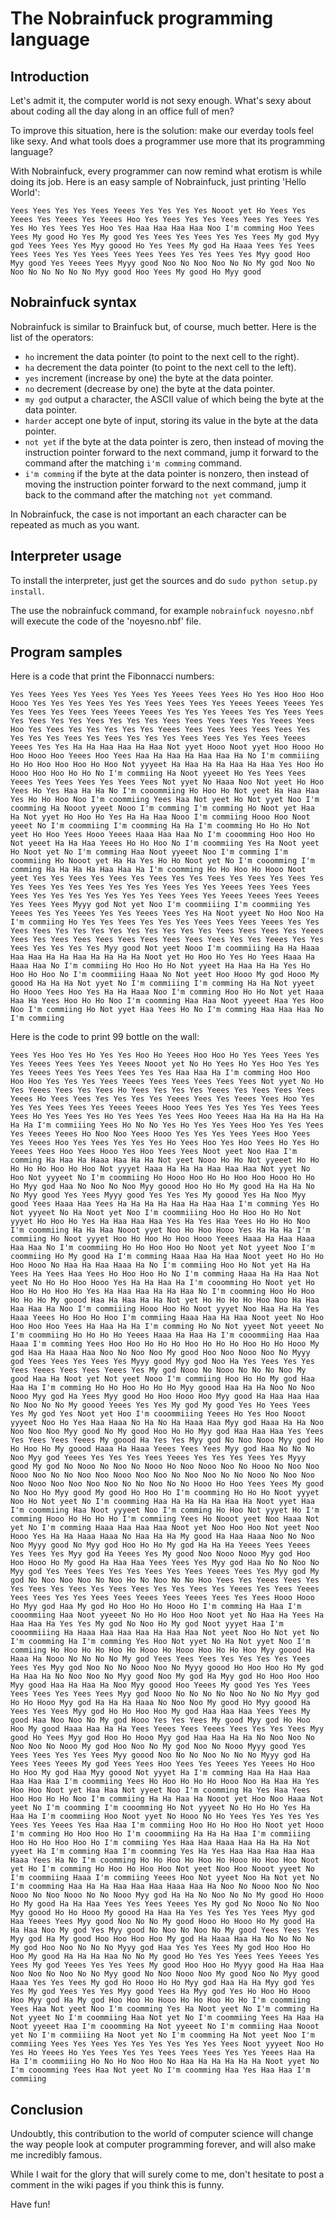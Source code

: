 The Nobrainfuck programming language
====================================

Introduction
------------

Let's admit it, the computer world is not sexy enough. What's sexy about about coding all the day along in an office full of men?

To improve this situation, here is the solution: make our everday tools feel like sexy. And what tools does a programmer use more that its programming language?

With Nobrainfuck, every programmer can now remind what erotism is while doing its job. Here is an easy sample of Nobrainfuck, just printing 'Hello World':

`Yees Yees Yes Yes Yees Yeees Yes Yes Yes Yes Nooot yet Ho Yees Yes Yeees Yes Yeees Yes Yeees Hoo Yes Yees Yes Yes Yees Yees Yes Yees Yes Yes Ho Yes Yees Yes Hoo Yes Haa Haa Haa Haa Noo I'm comming Hoo Yees Yees My good Ho Yes My good Yes Yees Yes Yees Yes Yes Yees My god Myy god Yees Yees Yes Myy goood Ho Yes Yees My god Ha Haaa Yees Yes Yees Yees Yees Yes Yes Yees Yees Yees Yees Yes Yes Yees Yes Myy good Hoo Myy good Yes Yeees Yees Myyy good Noo No Noo Noo No No My god Noo No Noo No No No No No Myy good Hoo Yees My good Ho Myy good`

Nobrainfuck syntax
------------------

Nobrainfuck is similar to Brainfuck but, of course, much better. Here is the list of the operators:

* `ho`   increment the data pointer (to point to the next cell to the right).
* `ha`   decrement the data pointer (to point to the next cell to the left).
* `yes`   increment (increase by one) the byte at the data pointer.
* `no`   decrement (decrease by one) the byte at the data pointer.
* `my god`   output a character, the ASCII value of which being the byte at the data pointer.
* `harder`   accept one byte of input, storing its value in the byte at the data pointer.
* `not yet`   if the byte at the data pointer is zero, then instead of moving the instruction pointer forward to the next command, jump it forward to the command after the matching `i'm comming` command.
* `i'm comming`   if the byte at the data pointer is nonzero, then instead of moving the instruction pointer forward to the next command, jump it back to the command after the matching `not yet` command.

In Nobrainfuck, the case is not important an each character can be repeated as much as you want.

Interpreter usage
-----------------

To install the interpreter, just get the sources and do `sudo python setup.py install`.

The use the nobrainfuck command, for example `nobrainfuck noyesno.nbf` will execute the code of the 'noyesno.nbf' file.

Program samples
---------------

Here is a code that print the Fibonnacci numbers:

`Yes Yees Yees Yes Yees Yes Yees Yes Yeees Yees Yees Ho Yes Hoo Hoo Hoo Hooo Yes Yes Yes Yees Yes Yes Yees Yees Yees Yes Yeees Yeees Yeees Yes Yes Yees Yes Yees Yees Yeees Yeees Yes Yes Yes Yeees Yes Yes Yees Yees Yes Yees Yes Yes Yees Yes Yes Yes Yees Yees Yees Yees Yes Yeees Yees Hoo Yes Yees Yes Yes Yes Yes Yes Yeees Yees Yees Yees Yees Yees Yes Yes Yes Yes Yees Yes Yees Yes Yes Yes Yees Yees Yes Yes Yees Yeees Yeees Yes Yes Ha Ha Haa Haa Ha Haa Not yyet Hooo Noot yyet Hoo Hooo Ho Hoo Hooo Hoo Yeees Hoo Yees Haa Ha Haa Ha Haa Haa Ha No I'm commiiing Ho Ho Hoo Hoo Hoo Ho Hoo Not yyyeet Ha Haa Ha Ha Haa Ha Haa Yes Hoo Ho Hooo Hoo Hoo Ho Ho No I'm commiing Ha Noot yyeeet Ho Yes Yees Yees Yeees Yes Yees Yees Yes Yees Yees Not yyet No Haaa Noo Not yeet Ho Hoo Yees Ho Yes Haa Ha Ha No I'm cooommiing Ho Hoo Ho Not yeet Ha Haa Haa Yes Ho Ho Hoo Noo I'm coommiing Yees Haa Not yeet Ho Not yyet Noo I'm coomming Ha Nooot yyeet Nooo I'm comming I'm comming Ho Noot yet Haa Ha Not yyet Ho Hoo Ho Yes Ha Ha Haa Nooo I'm commiing Hooo Hoo Noot yeeet No I'm coommiing I'm coomming Ha Ha I'm coomming Ho Ho Ho Not yeet Ho Hoo Yees Hooo Yeees Haaa Haa Haa No I'm cooomming Hoo Hoo Ho Not yeeet Ha Ha Haa Yeees Ho Ho Hoo No I'm coommiing Yes Ha Noot yeet Ho Noot yet No I'm comming Haa Noot yyeeet Noo I'm comming I'm coommiing Ho Nooot yet Ha Ha Yes Ho Ho Noot yet No I'm cooomming I'm comming Ha Ha Ha Ha Haa Haa Ha I'm coomming Ho Ho Hoo Ho Hooo Noot yeet Yes Yes Yees Yes Yees Yes Yees Yes Yes Yees Yes Yees Yes Yees Yes Yes Yees Yes Yes Yees Yes Yes Yes Yees Yes Yes Yeees Yees Yees Yees Yees Yes Yes Yes Yes Yes Yes Yes Yees Yees Yes Yeees Yeees Yees Yeees Yes Yees Yees Myyy god Not yet Noo I'm coommiiing I'm coommiing Yes Yeees Yes Yes Yeees Yes Yes Yeees Yees Yes Ha Noot yyeet No Hoo Noo Ha I'm commiing Ho Yes Yes Yees Yes Yes Yes Yees Yees Yees Yeees Yes Yes Yees Yees Yes Yes Yes Yes Yes Yes Yes Yes Yes Yees Yees Yees Yes Yeees Yees Yes Yees Yees Yees Yees Yees Yees Yees Yees Yes Yes Yeees Yes Yes Yees Yes Yes Yes Yes Myy good Not yeet Nooo I'm coommiiing Ha Ha Haaa Haa Haa Ha Ha Haa Ha Ha Ha Ha Noot yet Ho Hoo Ho Yes Ho Yees Haaa Ha Haaa Haa No I'm commiing Ho Hoo Ho Ho Not yyeet Ha Haa Ha Ha Yes Ho Hoo Ho Hoo No I'm coommiiing Haaa No Not yeet Hoo Hooo My god Hooo My goood Ha Ha Ha Not yyet No I'm commiiing I'm comming Ha Ha Not yyeet Ho Hooo Yees Hoo Yes Ha Ha Haaa Noo I'm comming Hoo Ho Ho Not yet Haaa Haa Ha Yees Hoo Ho Ho Noo I'm coomming Haa Haa Noot yyeeet Haa Yes Hoo Noo I'm commiing Ho Not yyet Haa Yees Ho No I'm comming Haa Haa Haa No I'm commiing`

Here is the code to print 99 bottle on the wall:

`Yees Yes Hoo Yes Ho Yes Yes Hoo Ho Yeees Hoo Hoo Ho Yes Yees Yees Yes Yes Yeees Yees Yees Yes Yeees Nooot yet No Ho Yees Ho Yes Hoo Yes Yes Yes Yeees Yees Yes Yees Yees Yes Yes Haa Haa Ha I'm comming Hoo Hoo Hoo Hoo Yes Yes Yes Yees Yeees Yees Yees Yees Yees Yees Not yyet No Ho Yes Yeees Yees Yes Yees Ho Yees Yes Yes Yes Yeees Yes Yees Yees Yees Yeees Ho Yees Yees Yes Yes Yes Yes Yeees Yees Yes Yeees Yees Hoo Yes Yes Yes Yees Yees Yes Yeees Yeees Hooo Yees Yes Yes Yes Yes Yees Yees Yees Ho Yes Yees Yes Ho Yes Yees Yes Yees Hoo Yeees Haa Ha Ha Ha Ha Ha Ha Ha I'm commiiing Yees Ho No No Yes Ho Yes Yes Yees Hoo Yes Yes Yees Yes Yeees Yeees Ho Noo Noo Yees Hooo Yes Yes Yes Yees Yees Hoo Yees Yes Yeees Hoo Yes Yees Yes Yes Yes Ho Yees Hoo Yes Hoo Yees Ho Yes Ho Yeees Yees Hoo Yees Hooo Yes Hoo Yees Yees Noot yeet Noo Haa I'm comming Ha Haa Ha Haaa Haa Ha Ha Not yeet Nooo Ho Ho Not yyeeet Ho Ho Ho Ho Ho Hoo Ho Hoo Not yyyet Haaa Ha Ha Ha Haa Haa Haa Not yyet No Hoo Not yyyeet No I'm coommiing Ho Hooo Hoo Ho Ho Hoo Hoo Hooo Ho Ho Ho Myy god Haa No Noo No Noo Myy goood Hoo Ho Ho My good Ha Ha Ha No No Myy good Yes Yees Myyy good Yes Yes Yes My goood Yes Ha Noo Myy good Yees Haaa Haa Yees Ha Ha Ha Ha Haa Ha Haa Haa I'm comming Yes Ho Not yyyeet No Ha Noot yet Noo I'm coommiiing Hoo Ho Hoo Ho Ho Not yyyet Ho Hoo Ho Yes Ha Haa Haa Haa Yes Ha Yes Haa Yees Ho Ho Ho Noo I'm coommiing Ha Ha Haa Nooot yyet Noo Ho Hoo Hooo Yes Ha Ha Ha I'm commiing Ho Noot yyyet Hoo Ho Hoo Ho Hoo Hooo Yeees Haaa Ha Haa Haaa Haa Haa No I'm coommiing Ho Ho Hoo Hoo Ho Noot yet Not yyeet Noo I'm coommiing Ho My good Ha I'm comming Haaa Haa Ha Haa Noot yeet Ho Ho Ho Hoo Hooo No Haa Ha Haa Haaa Ha No I'm commiing Hoo Ho Not yet Ha Ha Yees Ha Yees Haa Yees Ho Hoo Hoo Ho No I'm comming Haaa Ha Ha Haa Not yeet No Ho Ho Hoo Hooo Yes Ha Ha Haa Ha I'm cooomming Ho Noot yet Ho Hoo Ho Ho Hoo Ho Yes Ha Haa Haa Ha Ha Haa No I'm coomming Hoo Ho Hoo Ho Ho Ho My goood Haa Ha Haa Ha Ha Not yet Ho Ho Ho Ho Hoo Noo Ha Haa Haa Haa Ha Noo I'm commiiing Hooo Hoo Ho Noot yyyet Noo Haa Ha Ha Yes Haaa Yeees Ho Hoo Ho Hoo I'm commiing Haaa Haa Ha Haa Noot yeet No Hoo Hoo Hoo Hoo Yees Ha Haa Ha Ha I'm comming Ho No Not yyeet Not yeeet No I'm coommiing Ho Ho Ho Ho Yeees Haaa Ha Haa Ha I'm cooommiing Haa Haa Haaa I'm comming Yees Hoo Hoo Ho Ho Ho Hoo Ho Ho Ho Hoo Ho Ho Hooo My god Haa Ha Haaa Haa Noo No Noo Noo My good Hoo Noo Nooo Noo No Myyy god Yees Yees Yes Yees Yes Myyy good Myy god Noo Ha Yes Yees Yes Yes Yees Yeees Yees Yees Yeees Yes My god Nooo No Nooo No No No Noo My good Haa Ha Noot yet Not yeet Nooo I'm commiing Hoo Ho Ho My god Haa Haa Ha I'm comming Ho Ho Hoo Ho Ho Ho Myy goood Haa Ha Ha Noo No Noo Nooo Myy god Ha Yees Myy good Ho Hoo Hooo Hoo Myy good Ha Haa Haa Haa No Noo No No My goood Yeees Yes Yes My god My good Yes Ho Yees Yees Yes My god Yes Noot yet Hoo I'm cooommiiing Yeees Ho Yes Hoo Nooot yyyeet Noo Ho Yes Haa Haaa No Ha No Ha Haaa Haa Myy god Haaa Ha Ha Noo Noo Noo Noo Myy good No My good Hoo Ho Ho Myy god Haa Haa Haa Yes Yees Yes Yees Yees Yeees My goood Ha Yes Yes Myy god No Noo Nooo Myy god Ho Ho Hoo Ho My goood Haaa Ha Haaa Yeees Yees Yees Myy god Haa No No No Noo Myy god Yeees Yes Yes Yes Yees Yeees Yes Yes Yes Yees Yes Myyy good My god No Nooo No Noo No Nooo Ho Noo Nooo Noo No Hooo No Noo Noo Nooo Noo No No Noo Noo Nooo Noo Noo No Noo Noo No No Nooo No Noo Noo Noo Nooo Noo Noo Noo Noo No No Noo No No Hooo Ho Hoo Yees Yees My good No Noo Ho Myy good My good Ho Hoo Ho I'm coomming Ho Ho Ho Noot yyyet Noo Ho Not yeet No I'm coomming Haa Ha Ha Ha Ha Haa Ha Noot yyet Haa I'm coommiing Haa Noot yyyeet Noo I'm comming Ho Hoo Not yyyet Ho I'm comming Hooo Ho Ho Ho Ho I'm commiing Yees Ho Nooot yeet Noo Haaa Not yet No I'm comming Haaa Haa Haa Haa Noot yet Noo Hoo Hoo Not yeet Noo Hooo Yes Ha Ha Haaa Haaa No Haa Ha Ha My good Ha Haa Haaa Noo No Noo Noo Myyy good No Myy god Hoo Ho Ho My god Ha Ha Ha Yeees Yees Yeees Yes Yees Yes Myy god Ha Yeees Yes My good Noo Nooo Nooo Myy god Hoo Hoo Hooo Ho My good Ha Haa Haa Yees Yees Yes Myy god Haa No No Noo No Myy god Yes Yees Yees Yes Yes Yees Yes Yees Yeees Yees Yes Myy god My god No Noo Noo Noo No Noo Ho No Noo No No Hoo Yees Yes Yeees Yees Yes Yes Yees Yes Yees Yes Yees Yees Yes Yes Yees Yes Yeees Yes Yees Yeees Yees Yees Yes Yes Yees Yees Yeees Yees Yeees Yees Yes Yees Hooo Hooo Ho Myy god Haa My god Ho Hoo Ho Ho Hooo Ho I'm comming Ha Haa I'm cooommiing Haa Noot yyeeet No Ho Ho Hoo Hoo Noot yet No Haa Ha Yees Ha Haa Haa Ha Yes Yes My god No Noo Ho My god Noot yyyet Haa I'm cooommiiing Ha Haaa Haa Haa Haa Ha Haa Haa Not yeet Noo Ho Not yet No I'm coomming Ha I'm comming Yes Hoo Not yyet No Ha Not yyet Noo I'm commiing Ho Hoo Ho Ho Hoo Ho Hooo Ho Hooo Hoo Ho Ho Hoo Myy goood Ha Haaa Ha Nooo No No No No My god Yees Yees Yees Yes Yes Yes Yes Yees Yees Yes Myy god Noo No No Nooo Noo No Myyy goood Ho Hoo Hoo Ho My god Ha Haa Ha No Noo Noo No Myy good Noo My god Ha Myy god Ho Hoo Hoo Hoo Myy good Haa Ha Haa Ha Noo Myy goood Hoo Yeees My good Yes Yes Yees Yees Yees Yes Yees Yees Myy god Nooo No No No No Noo No No No Myy god Ho Ho Hooo Myy god Ha Ha Ha Haaa No Noo Noo My good Ho Myy goood Ha Yees Yes Yees Myy god Ho Ho Hoo Hoo My god Haa Haa Haa Yees Yees My good Haa Noo Noo No My god Hooo Yes Yes Yees My good Myy god Ho Hoo Hoo My good Haaa Haa Ha Ha Yees Yeees Yees Yeees Yees Yes Yes Yees Myy good Ho Yees Myy god Hoo Ho Hooo Myy god Haa Haa Ha Ha No Noo Noo No Noo Noo No Nooo My god Hoo Noo No My god Noo No Nooo Myyy good Yes Yees Yees Yes Yes Yees Myy goood Noo No No Noo No No No Myyy god Ha Yees Yees Yeees My god Yees Yees Hoo Yees Yes Yeees Yes Yeees Ho Hoo Ho Hoo My god Haa Myy goood Not yyyet Ha I'm comming Haa Ha Haa Haa Haa Haa Haa I'm coommiing Yees Ho Hoo Ho Ho Ho Hooo Noo Ha Haa Ha Yes Hoo Hoo Noot yet Haa Haa Not yyeet Noo I'm coomming Ha Yes Haa Yees Hoo Hoo Ho Ho Noo I'm commiing Ha Ha Haa Ha Nooot yet Hoo Noo Haaa Not yeet No I'm coomming I'm cooomming Ho Not yyyeet No Ho Ho Ho Yes Ha Haa Ha I'm coommiing Hoo Noot yyet No Hooo No Ho Yees Yes Yes Yes Yes Yees Yes Yeees Yes Haa Haa I'm commiing Hoo Ho Ho Hoo Ho Noot yet Hooo I'm comming Ho Hoo Hoo Ho I'm cooommiing Ha Ha Ha Haa I'm commiiing Hoo Ho Ho Hoo Hoo Ho I'm commiing Yes Haa Haa Haaa Haa Ha Ha Ha Not yyeet Ha I'm comming Haa I'm coomming Yes Ha Yes Haa Haa Haa Haa Haa Haaa Yees Ha No I'm coomming Ho Ho Hoo Ho Hoo Ho Hooo Ho Hoo Hoo Noot yet Ho I'm comming Ho Hoo Ho Hoo Hoo Not yeet Noo Hoo Nooot yyeet No I'm coommiing Haaa I'm commiing Yeees Hoo Not yyeet Noo Ha Not yet No I'm coomming Haa Ha Ha Haa Haa Haa Haaa Haa Ha Noo No Nooo Noo No Noo Nooo No Noo Nooo No No Nooo Myy god Ha Ha No Noo No No My good Ho Hooo Ho My good Ha Ha Haa Yees Yes Yees Yeees Yes My god No Nooo No No Noo Myy goood Ho Ho Hooo My goood Ha Haa Ha Yes Yes Yes Yes Yees Myy god Haa Yeees Yees Myy good Noo No No My good Hooo Ho Hooo Ho My good Ha Ha Haa Noo My god Yes Myy good No Noo No Noo No My good Yees Yees Yes Myy god Ha My good Hoo Hoo Hoo Hoo My god Ha Haaa Haa Ha No No No No My god Hoo Noo No No No Myyy god Haa Yes Yes Yees My god Hoo Hoo Ho Hoo My good Ha Ha Ha Haa No No My good Ho Yes Yes Yees Yees Yeees Yes Yees My god Yeees Yes Yes Yees My good Hoo Hoo Ho Myyy good Ha Haa Haa Noo Noo No Noo No No Myy good No Noo Nooo Noo My good Noo No Myy good Haaa Yes Yes Yees My god Ho Hooo Ho Ho Myy god Haa Ha Ha Myy god Yes Yes My god Yees Yes Yes Myy good Yees Ha Myy god Yes Ho Hoo Ho Hooo Hoo Myy god Ha My god Hoo Hoo Ho Hooo Ho Ho Hoo Ho Ho I'm coommiing Yees Haa Not yeet Noo I'm coomming Yes Ha Noot yeet No I'm comming Ha Not yyeet No I'm coommiing Haa Not yet No I'm coommiing Yees Ha Haa Ha Noot yyeeet Haa I'm cooomming Ha Not yyeeet No I'm commiing Haa Nooot yet No I'm commiiing Ha Noot yet No I'm coomming Ha Not yeet Noo I'm commiing Yees Yes Yees Yes Yes Yes Yes Yes Yes Yees Noot yyyeet Noo Ho Yes Ho Yeees Ho Yes Yees Yes Yes Yees Yees Yees Yes Yes Yeees Haa Ha Ha I'm coommiiing Ho No Ho Noo Hoo No Haa Ha Ha Ha Ha Ha Noot yyet No I'm cooomming Yees Haa Not yeet No I'm coomming Haa Yes Haa Haa I'm commiing`

Conclusion
----------

Undoubtly, this contribution to the world of computer science will change the way people look at computer programming forever, and will also make me incredibly famous.

While I wait for the glory that will surely come to me, don't hesitate to post a comment in the wiki pages if you think this is funny.

Have fun!
